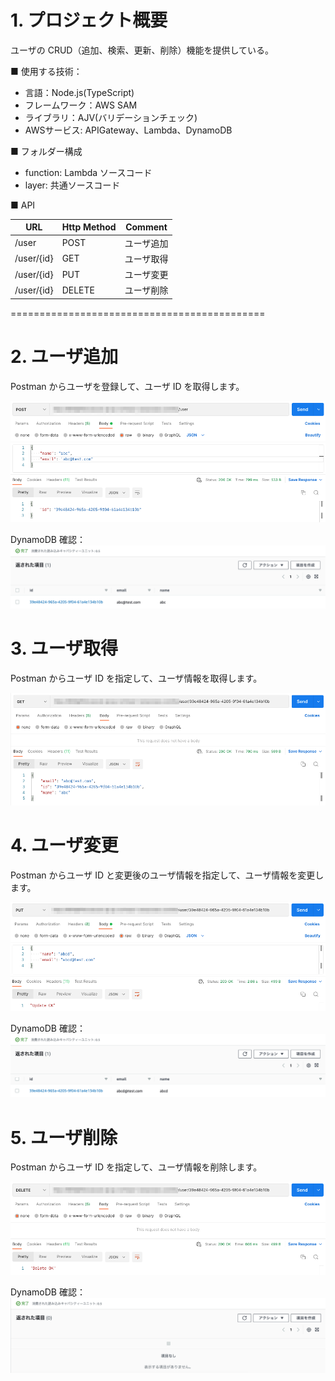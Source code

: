# 1. プロジェクト概要

ユーザの CRUD（追加、検索、更新、削除）機能を提供している。

■ 使用する技術：

- 言語：Node.js(TypeScript)
- フレームワーク：AWS SAM
- ライブラリ：AJV(バリデーションチェック)
- AWSサービス: APIGateway、Lambda、DynamoDB



■ フォルダー構成

- function: Lambda ソースコード
- layer: 共通ソースコード

■ API

| URL        | Http Method | Comment    |
| ---------- | ----------- | ---------- |
| /user      | POST        | ユーザ追加 |
| /user/{id} | GET         | ユーザ取得 |
| /user/{id} | PUT         | ユーザ変更 |
| /user/{id} | DELETE      | ユーザ削除 |

============================================

# 2. ユーザ追加

Postman からユーザを登録して、ユーザ ID を取得します。

![image](https://github.com/hu-shukang/sam-typescript-demo/blob/main/doc/01.png?raw=true)

DynamoDB 確認：
![image](https://github.com/hu-shukang/sam-typescript-demo/blob/main/doc/02.png?raw=true)

# 3. ユーザ取得

Postman からユーザ ID を指定して、ユーザ情報を取得します。

![image](https://github.com/hu-shukang/sam-typescript-demo/blob/main/doc/03.png?raw=true)

# 4. ユーザ変更

Postman からユーザ ID と変更後のユーザ情報を指定して、ユーザ情報を変更します。

![image](https://github.com/hu-shukang/sam-typescript-demo/blob/main/doc/04.png?raw=true)

DynamoDB 確認：
![image](https://github.com/hu-shukang/sam-typescript-demo/blob/main/doc/05.png?raw=true)

# 5. ユーザ削除

Postman からユーザ ID を指定して、ユーザ情報を削除します。

![image](https://github.com/hu-shukang/sam-typescript-demo/blob/main/doc/06.png?raw=true)

DynamoDB 確認：
![image](https://github.com/hu-shukang/sam-typescript-demo/blob/main/doc/07.png?raw=true)
